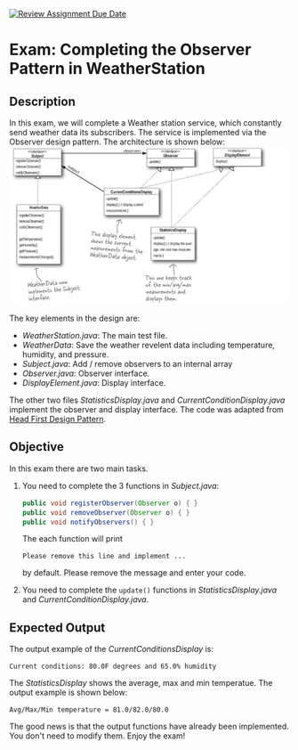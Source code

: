 [![Review Assignment Due Date](https://classroom.github.com/assets/deadline-readme-button-24ddc0f5d75046c5622901739e7c5dd533143b0c8e959d652212380cedb1ea36.svg)](https://classroom.github.com/a/s--1lzfk)
# Exam: Completing the Observer Pattern in WeatherStation

## Description

In this exam, we will complete a Weather station service, which constantly send weather data its subscribers. The service is implemented via the Observer design pattern. The architecture is shown below:
<img src="./img/WeatherStation_arch.jpg" />


The key elements in the design are:
- *WeatherStation.java*: The main test file.
- *WeatherData*: Save the weather revelent data including temperature, humidity, and pressure.
- *Subject.java*: Add / remove observers to an internal array 
- *Observer.java*: Observer interface.
- *DisplayElement.java*: Display interface.

The other two files *StatisticsDisplay.java* and *CurrentConditionDisplay.java* implement the observer and display interface.
The code was adapted from [Head First Design Pattern](https://github.com/bethrobson/Head-First-Design-Patterns). 



## Objective

In this exam there are two main tasks. 

1. You need to complete the 3 functions in *Subject.java*:
   ```java
   public void registerObserver(Observer o) { }
   public void removeObserver(Observer o) { }	
   public void notifyObservers() { }
   ```
   The each function will print 
   ```
   Please remove this line and implement ...
   ```
   by default. Please remove the message and enter your code.



2. You need to complete the `update()` functions in *StatisticsDisplay.java* and *CurrentConditionDisplay.java*.


## Expected Output

The output example of the *CurrentConditionsDisplay* is:

```console
Current conditions: 80.0F degrees and 65.0% humidity
```


The *StatisticsDisplay* shows the average, max and min temperatue. The output example is shown below: 
```console
Avg/Max/Min temperature = 81.0/82.0/80.0
```

The good news is that the output functions have already been implemented. You don't need to modify them. Enjoy the exam!
